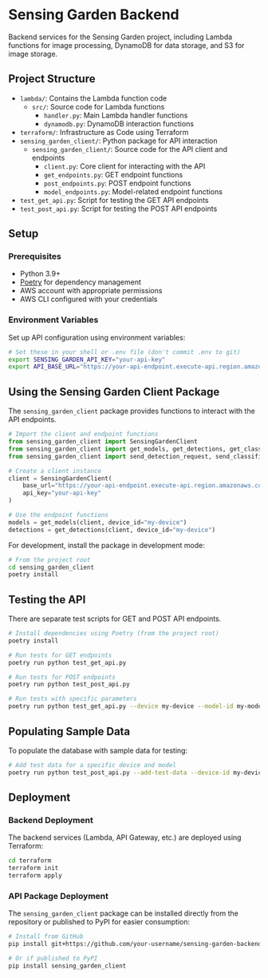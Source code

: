# Sensing Garden Backend

Backend services for the Sensing Garden project, including Lambda functions for image processing, DynamoDB for data storage, and S3 for image storage.

## Project Structure

- `lambda/`: Contains the Lambda function code
  - `src/`: Source code for Lambda functions
    - `handler.py`: Main Lambda handler functions
    - `dynamodb.py`: DynamoDB interaction functions
- `terraform/`: Infrastructure as Code using Terraform
- `sensing_garden_client/`: Python package for API interaction
  - `sensing_garden_client/`: Source code for the API client and endpoints
    - `client.py`: Core client for interacting with the API
    - `get_endpoints.py`: GET endpoint functions
    - `post_endpoints.py`: POST endpoint functions
    - `model_endpoints.py`: Model-related endpoint functions
- `test_get_api.py`: Script for testing the GET API endpoints
- `test_post_api.py`: Script for testing the POST API endpoints

## Setup

### Prerequisites

- Python 3.9+
- [Poetry](https://python-poetry.org/) for dependency management
- AWS account with appropriate permissions
- AWS CLI configured with your credentials

### Environment Variables

Set up API configuration using environment variables:

```bash
# Set these in your shell or .env file (don't commit .env to git)
export SENSING_GARDEN_API_KEY="your-api-key"
export API_BASE_URL="https://your-api-endpoint.execute-api.region.amazonaws.com"
```

## Using the Sensing Garden Client Package

The `sensing_garden_client` package provides functions to interact with the API endpoints.

```python
# Import the client and endpoint functions
from sensing_garden_client import SensingGardenClient
from sensing_garden_client import get_models, get_detections, get_classifications
from sensing_garden_client import send_detection_request, send_classification_request, send_model_request

# Create a client instance
client = SensingGardenClient(
    base_url="https://your-api-endpoint.execute-api.region.amazonaws.com",
    api_key="your-api-key"
)

# Use the endpoint functions
models = get_models(client, device_id="my-device")
detections = get_detections(client, device_id="my-device")
```

For development, install the package in development mode:

```bash
# From the project root
cd sensing_garden_client
poetry install
```

## Testing the API

There are separate test scripts for GET and POST API endpoints.

```bash
# Install dependencies using Poetry (from the project root)
poetry install

# Run tests for GET endpoints
poetry run python test_get_api.py

# Run tests for POST endpoints
poetry run python test_post_api.py

# Run tests with specific parameters
poetry run python test_get_api.py --device my-device --model-id my-model
```

## Populating Sample Data

To populate the database with sample data for testing:

```bash
# Add test data for a specific device and model
poetry run python test_post_api.py --add-test-data --device-id my-device --model-id my-model
```

## Deployment

### Backend Deployment

The backend services (Lambda, API Gateway, etc.) are deployed using Terraform:

```bash
cd terraform
terraform init
terraform apply
```

### API Package Deployment

The `sensing_garden_client` package can be installed directly from the repository or published to PyPI for easier consumption:

```bash
# Install from GitHub
pip install git+https://github.com/your-username/sensing-garden-backend.git#subdirectory=sensing_garden_client

# Or if published to PyPI
pip install sensing_garden_client
```